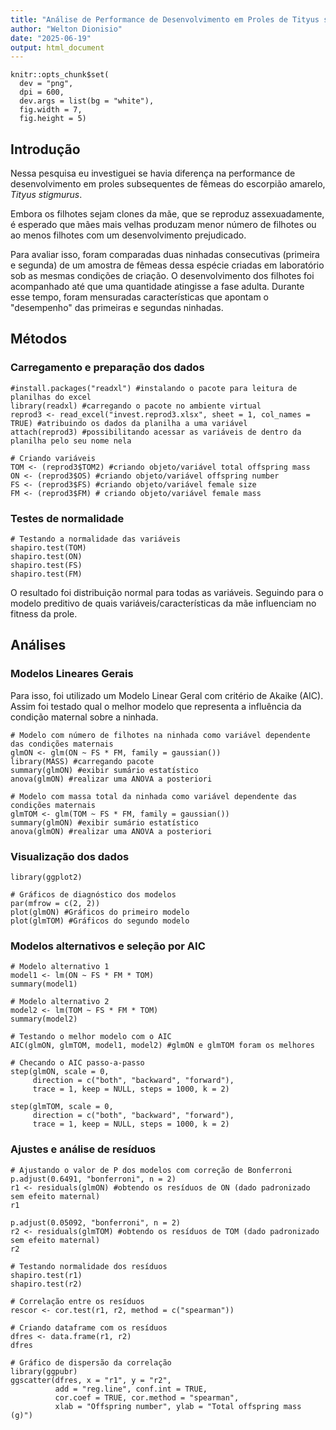 ```yaml
---
title: "Análise de Performance de Desenvolvimento em Proles de Tityus stigmurus"
author: "Welton Dionisio"
date: "2025-06-19"
output: html_document
---
```


```{r setup, include=FALSE}
knitr::opts_chunk$set(
  dev = "png", 
  dpi = 600, 
  dev.args = list(bg = "white"),
  fig.width = 7, 
  fig.height = 5)
```

## Introdução

Nessa pesquisa eu investiguei se havia diferença na performance de desenvolvimento em proles subsequentes de fêmeas do escorpião amarelo, *Tityus stigmurus*.

Embora os filhotes sejam clones da mãe, que se reproduz assexuadamente, é esperado que mães mais velhas produzam menor número de filhotes ou ao menos filhotes com um desenvolvimento prejudicado.

Para avaliar isso, foram comparadas duas ninhadas consecutivas (primeira e segunda) de um amostra de fêmeas dessa espécie criadas em laboratório sob as mesmas condições de criação. O desenvolvimento dos filhotes foi acompanhado até que uma quantidade atingisse a fase adulta. Durante esse tempo, foram mensuradas características que apontam o "desempenho" das primeiras e segundas ninhadas.

## Métodos

### Carregamento e preparação dos dados

```{r data_loading}
#install.packages("readxl") #instalando o pacote para leitura de planilhas do excel
library(readxl) #carregando o pacote no ambiente virtual
reprod3 <- read_excel("invest.reprod3.xlsx", sheet = 1, col_names = TRUE) #atribuindo os dados da planilha a uma variável
attach(reprod3) #possibilitando acessar as variáveis de dentro da planilha pelo seu nome nela

# Criando variáveis
TOM <- (reprod3$TOM2) #criando objeto/variável total offspring mass
ON <- (reprod3$OS) #criando objeto/variável offspring number
FS <- (reprod3$FS) #criando objeto/variável female size
FM <- (reprod3$FM) # criando objeto/variável female mass
```

### Testes de normalidade

```{r normality_tests}
# Testando a normalidade das variáveis
shapiro.test(TOM)
shapiro.test(ON)
shapiro.test(FS)
shapiro.test(FM)
```

O resultado foi distribuição normal para todas as variáveis. Seguindo para o modelo preditivo de quais variáveis/características da mãe influenciam no fitness da prole.

## Análises

### Modelos Lineares Gerais

Para isso, foi utilizado um Modelo Linear Geral com critério de Akaike (AIC). Assim foi testado qual o melhor modelo que representa a influência da condição maternal sobre a ninhada.

```{r glm_models}
# Modelo com número de filhotes na ninhada como variável dependente das condições maternais
glmON <- glm(ON ~ FS * FM, family = gaussian())
library(MASS) #carregando pacote
summary(glmON) #exibir sumário estatístico
anova(glmON) #realizar uma ANOVA a posteriori

# Modelo com massa total da ninhada como variável dependente das condições maternais
glmTOM <- glm(TOM ~ FS * FM, family = gaussian())
summary(glmON) #exibir sumário estatístico
anova(glmON) #realizar uma ANOVA a posteriori
```

### Visualização dos dados

```{r plotting, fig.width=8, fig.height=6}
library(ggplot2)

# Gráficos de diagnóstico dos modelos
par(mfrow = c(2, 2))
plot(glmON) #Gráficos do primeiro modelo
plot(glmTOM) #Gráficos do segundo modelo
```

### Modelos alternativos e seleção por AIC

```{r alternative_models}
# Modelo alternativo 1
model1 <- lm(ON ~ FS * FM * TOM)
summary(model1)

# Modelo alternativo 2
model2 <- lm(TOM ~ FS * FM * TOM)
summary(model2)

# Testando o melhor modelo com o AIC
AIC(glmON, glmTOM, model1, model2) #glmON e glmTOM foram os melhores

# Checando o AIC passo-a-passo
step(glmON, scale = 0,
     direction = c("both", "backward", "forward"),
     trace = 1, keep = NULL, steps = 1000, k = 2)

step(glmTOM, scale = 0,
     direction = c("both", "backward", "forward"),
     trace = 1, keep = NULL, steps = 1000, k = 2)
```

### Ajustes e análise de resíduos

```{r residuals}
# Ajustando o valor de P dos modelos com correção de Bonferroni
p.adjust(0.6491, "bonferroni", n = 2) 
r1 <- residuals(glmON) #obtendo os resíduos de ON (dado padronizado sem efeito maternal)
r1

p.adjust(0.05092, "bonferroni", n = 2) 
r2 <- residuals(glmTOM) #obtendo os resíduos de TOM (dado padronizado sem efeito maternal)
r2

# Testando normalidade dos resíduos
shapiro.test(r1)
shapiro.test(r2)

# Correlação entre os resíduos 
rescor <- cor.test(r1, r2, method = c("spearman"))

# Criando dataframe com os resíduos
dfres <- data.frame(r1, r2)
dfres

# Gráfico de dispersão da correlação
library(ggpubr)
ggscatter(dfres, x = "r1", y = "r2", 
          add = "reg.line", conf.int = TRUE, 
          cor.coef = TRUE, cor.method = "spearman",
          xlab = "Offspring number", ylab = "Total offspring mass (g)")
```
